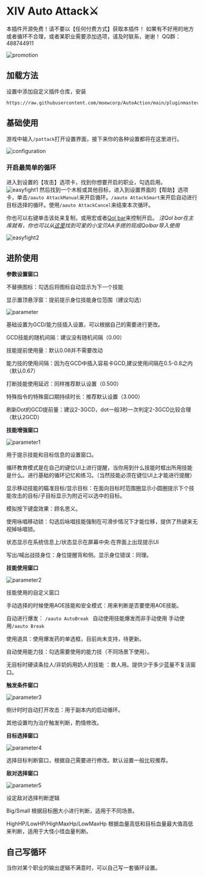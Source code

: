 # XIV Auto Attack⚔️

本插件开源免费！请不要以【任何付费方式】获取本插件！
如果有不好用的地方或者循环不合理，或者某职业需要添加选项，请及时联系，谢谢！
QQ群：488744911


![promotion](assets/promotion.png)
## 加载方法
设置中添加自定义插件仓库，安装
```
https://raw.githubusercontent.com/moewcorp/AutoAction/main/pluginmaster_CN.json
```

## 基础使用
游戏中输入```/pattack```打开设置界面，接下来你的各种设置都将在这里进行。

![configuration](assets/configuration/configuration.png)
### 开启最简单的循环
进入到设置的【攻击】选项卡，找到你想要开启的职业，勾选启用。
![easyfight1](assets/configuration/easyfight/easyfight1.png)
然后找到一个木桩或其他目标，进入到设置界面的【帮助】选项卡，单击```/aauto AttackManual```来开启循环。```/aauto AttackSmart```来开启自动进行目标选择的循环。使用```/aauto AttackCancel```来结束本次循环。

你也可以右键单击该处来复制，或用宏或者[Qol bar](https://github.com/UnknownX7/QoLBar)来控制开启。
*注Qol bar在主库就有，你也可以从[这里](https://docs.qq.com/sheet/DVktrdlBiTVN6QlNx?tab=BB08J2)找到可爱的小宝贝AA手搓的现成Qolbar导入使用*

![easyfight2](assets/configuration/easyfight/easyfight2.png)

## 进阶使用
**参数设置窗口**

不替换图标：勾选后将图标自动显示为下一个技能

显示置顶悬浮窗：提前提示身位技能身位范围（建议勾选）

![parameter](assets/parameter/parameter.png)

基础设置为GCD/能力技插入设置，可以根据自己的需要进行更改。

GCD技能的随机间隔：建议没有随机间隔（0.00）

技能提前使用量：默认0.08并不需要改动

能力技的使用间隔：因为在GCD中插入容易卡GCD,建议使用间隔在0.5-0.8之内（默认0.67）

打断技能使用延迟：同样推荐默认设置（0.500）

特殊指令的特殊窗口期持续时长：推荐默认设置（3.000）

刷新Dot的GCD提前量：建议2-3GCD，dot一般3秒一次判定2-3GCD比较合理（默认2GCD）

**技能增强窗口**

![parameter1](assets/parameter/parameter1.png)

用于提示技能和目标信息的设置窗口。

循环教育模式是在自己的键位UI上进行提醒，当你用到什么技能时框出所用技能是什么。进行基础的循环记忆和练习。（当然技能必须在键位UI上才能进行提醒）

显示移动技能的瞄准目标/显示目标：在面向目标时范围圈显示小圆圈提示下个技能攻击的目标/子目标显示为附近可以选中的目标。

模拟按下键盘效果：顾名思义。

使用咏唱移动锁：勾选后咏唱技能强制在可滑步情况下才能位移，提供了热键来无视掉咏唱锁。

状态显示在系统信息上/状态显示在屏幕中央:在界面上出现提示UI

写出/喊出战技身位：身位提醒背和侧。显示身位错误：同理。

**技能使用窗口**

![parameter2](assets/parameter/parameter2.png)

技能使用的自定义窗口

手动选择的时候使用AOE技能和安全模式：用来判断是否要使用AOE技能。

自动进行爆发： ```/aauto AutoBreak ``` 自动使用技能爆发而非手动使用 手动使用```/aauto Break```

使用道具：使用爆发药的单选框，目前尚未支持，待更新。

自动使用能力技：勾选需要使用的能力技（不同场景下使用）。

无目标时硬读条拉人/非奶妈用奶人的技能 ：救人用。提供少于多少蓝量不复活窗口。

**触发条件窗口**

![parameter3](assets/parameter/parameter3.png)

倒计时时自动打开攻击：用于副本内的启动循环。

其他设置均为治疗触发判断，酌情修改。

**目标选择窗口**

![parameter4](assets/parameter/parameter4.png)

选择目标判断窗口，根据自己需要进行修改。默认设置一般比较推荐。

**敌对选择窗口**

![parameter5](assets/parameter/parameter5.png)

设定敌对选择判断逻辑

Big/Small 根据目标圈大小进行判断，适用于不同场景。

HighHP/LowHP/HighMaxHp/LowMaxHp 根据血量高低和目标血量最大值高低来判断，适用于大怪小怪血量判断。




## 自己写循环
当你对某个职业的输出逻辑不满意时，可以自己写一套循环设置。
